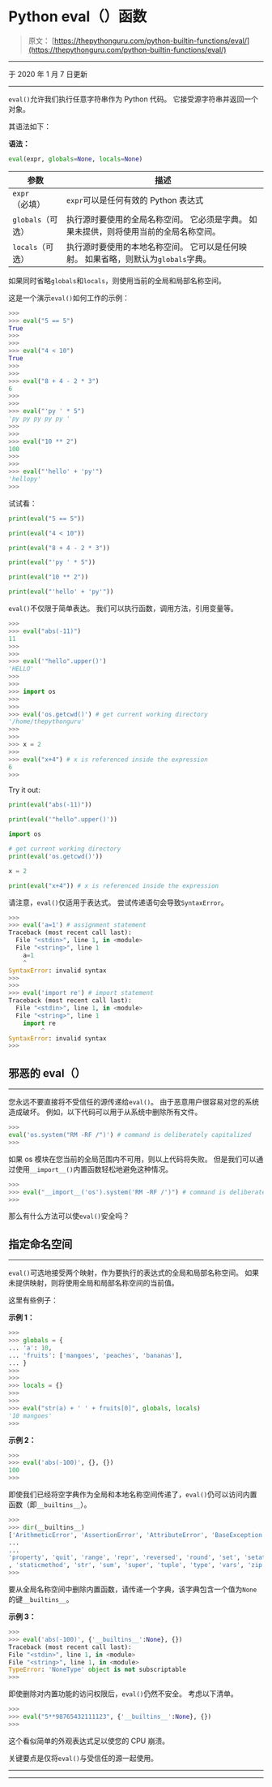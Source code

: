 # Python eval（）函数

> 原文： [https://thepythonguru.com/python-builtin-functions/eval/](https://thepythonguru.com/python-builtin-functions/eval/)

* * *

于 2020 年 1 月 7 日更新

* * *

`eval()`允许我们执行任意字符串作为 Python 代码。 它接受源字符串并返回一个对象。

其语法如下：

**语法：**

```py
eval(expr, globals=None, locals=None)

```

| 参数 | 描述 |
| --- | --- |
| `expr`（必填） | `expr`可以是任何有效的 Python 表达式 |
| `globals`（可选） | 执行源时要使用的全局名称空间。 它必须是字典。 如果未提供，则将使用当前的全局名称空间。 |
| `locals`（可选） | 执行源时要使用的本地名称空间。 它可以是任何映射。 如果省略，则默认为`globals`字典。 |

如果同时省略`globals`和`locals`，则使用当前的全局和局部名称空间。

这是一个演示`eval()`如何工作的示例：

```py
>>> 
>>> eval("5 == 5")
True
>>> 
>>> 
>>> eval("4 < 10")
True
>>> 
>>> 
>>> eval("8 + 4 - 2 * 3")
6
>>> 
>>> 
>>> eval("'py ' * 5")
'py py py py py '
>>> 
>>>
>>> eval("10 ** 2")
100
>>> 
>>>
>>> eval("'hello' + 'py'")
'hellopy'
>>>

```

试试看：

```py
print(eval("5 == 5"))

print(eval("4 < 10"))

print(eval("8 + 4 - 2 * 3"))

print(eval("'py ' * 5"))

print(eval("10 ** 2"))

print(eval("'hello' + 'py'")) 
```

`eval()`不仅限于简单表达。 我们可以执行函数，调用方法，引用变量等。

```py
>>>
>>> eval("abs(-11)")
11
>>> 
>>> 
>>> eval('"hello".upper()')
'HELLO'
>>> 
>>> 
>>> import os
>>>
>>> 
>>> eval('os.getcwd()') # get current working directory
'/home/thepythonguru'
>>> 
>>>
>>> x = 2
>>> 
>>> eval("x+4") # x is referenced inside the expression
6
>>>

```

Try it out:

```py
print(eval("abs(-11)"))

print(eval('"hello".upper()'))

import os

# get current working directory
print(eval('os.getcwd()')) 

x = 2

print(eval("x+4")) # x is referenced inside the expression 
```

请注意，`eval()`仅适用于表达式。 尝试传递语句会导致`SyntaxError`。

```py
>>> 
>>> eval('a=1') # assignment statement
Traceback (most recent call last):
  File "<stdin>", line 1, in <module>
  File "<string>", line 1
    a=1
    ^
SyntaxError: invalid syntax
>>> 
>>>
>>> eval('import re') # import statement
Traceback (most recent call last):
  File "<stdin>", line 1, in <module>
  File "<string>", line 1
    import re
         ^
SyntaxError: invalid syntax
>>>

```

## 邪恶的 eval（）

* * *

您永远不要直接将不受信任的源传递给`eval()`。 由于恶意用户很容易对您的系统造成破坏。 例如，以下代码可以用于从系统中删除所有文件。

```py
>>>
eval('os.system("RM -RF /")') # command is deliberately capitalized
>>>

```

如果 os 模块在您当前的全局范围内不可用，则以上代码将失败。 但是我们可以通过使用`__import__()`内置函数轻松地避免这种情况。

```py
>>>
>>> eval("__import__('os').system('RM -RF /')") # command is deliberately capitalized
>>>

```

那么有什么方法可以使`eval()`安全吗？

## 指定命名空间

* * *

`eval()`可选地接受两个映射，作为要执行的表达式的全局和局部名称空间。 如果未提供映射，则将使用全局和局部名称空间的当前值。

这里有些例子：

**示例 1：**

```py
>>> 
>>> globals = {
... 'a': 10,
... 'fruits': ['mangoes', 'peaches', 'bananas'],
... }
>>> 
>>>
>>> locals = {}
>>>
>>>
>>> eval("str(a) + ' ' + fruits[0]", globals, locals)
'10 mangoes'
>>>

```

**示例 2：**

```py
>>> 
>>> eval('abs(-100)', {}, {})
100
>>>

```

即使我们已经将空字典作为全局和本地名称空间传递了，`eval()`仍可以访问内置函数（即`__builtins__`）。

```py
>>>
>>> dir(__builtins__)
['ArithmeticError', 'AssertionError', 'AttributeError', 'BaseException', 'BlockingIOError', 'BrokenPipeError', 'BufferError', 'BytesWarning', 'ChildProcessError',
...
...
'property', 'quit', 'range', 'repr', 'reversed', 'round', 'set', 'setattr', 'slice', 'sorted'
, 'staticmethod', 'str', 'sum', 'super', 'tuple', 'type', 'vars', 'zip']
>>>

```

要从全局名称空间中删除内置函数，请传递一个字典，该字典包含一个值为`None`的键`__builtins__`。

**示例 3：**

```py
>>> 
>>> eval('abs(-100)', {'__builtins__':None}, {})
Traceback (most recent call last):
File "<stdin>", line 1, in <module>
File "<string>", line 1, in <module>
TypeError: 'NoneType' object is not subscriptable
>>>

```

即使删除对内置功能的访问权限后，`eval()`仍然不安全。 考虑以下清单。

```py
>>>
>>> eval("5**98765432111123", {'__builtins__':None}, {})
>>>

```

这个看似简单的外观表达式足以使您的 CPU 崩溃。

关键要点是仅将`eval()`与受信任的源一起使用。

* * *

* * *